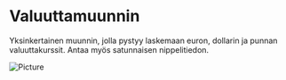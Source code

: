 # Valuuttamuunnin
Yksinkertainen muunnin, jolla pystyy laskemaan euron, dollarin ja punnan valuuttakurssit. Antaa myös satunnaisen nippelitiedon.

![Picture](https://user-images.githubusercontent.com/64441448/80680967-6a50e480-8ac8-11ea-99b0-6a8441eb73d6.png "Pic")
